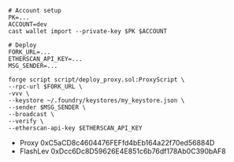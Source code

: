 ```shell
# Account setup
PK=...
ACCOUNT=dev
cast wallet import --private-key $PK $ACCOUNT

# Deploy
FORK_URL=...
ETHERSCAN_API_KEY=...
MSG_SENDER=...

forge script script/deploy_proxy.sol:ProxyScript \
--rpc-url $FORK_URL \
-vvv \
--keystore ~/.foundry/keystores/my_keystore.json \
--sender $MSG_SENDER \
--broadcast \
--verify \
--etherscan-api-key $ETHERSCAN_API_KEY
```

- Proxy 0xC5aCD8c4604476FEFfd4bEb164a22f70ed56884D
- FlashLev 0xDcc6Dc8D59626E4E851c6b76df178Ab0C390bAF8
